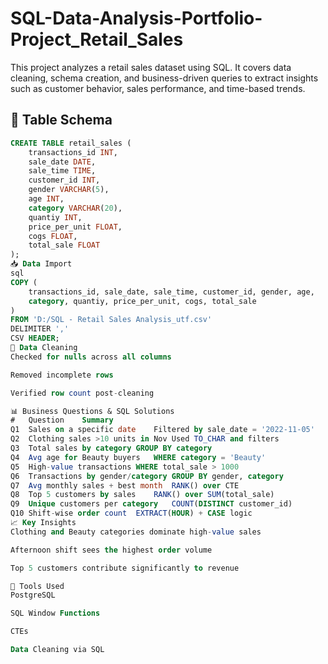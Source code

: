 # SQL-Data-Analysis-Portfolio-Project_Retail_Sales
This project analyzes a retail sales dataset using SQL. It covers data cleaning, schema creation, and business-driven queries to extract insights such as customer behavior, sales performance, and time-based trends.

## 🧱 Table Schema
```sql
CREATE TABLE retail_sales (
    transactions_id INT,
    sale_date DATE,
    sale_time TIME,
    customer_id INT,
    gender VARCHAR(5),
    age INT,
    category VARCHAR(20),
    quantiy INT,
    price_per_unit FLOAT,
    cogs FLOAT,
    total_sale FLOAT
);
📥 Data Import
sql
COPY (
    transactions_id, sale_date, sale_time, customer_id, gender, age,
    category, quantiy, price_per_unit, cogs, total_sale
)
FROM 'D:/SQL - Retail Sales Analysis_utf.csv'
DELIMITER ','
CSV HEADER;
🧹 Data Cleaning
Checked for nulls across all columns

Removed incomplete rows

Verified row count post-cleaning

📊 Business Questions & SQL Solutions
#	Question	Summary
Q1	Sales on a specific date	Filtered by sale_date = '2022-11-05'
Q2	Clothing sales >10 units in Nov	Used TO_CHAR and filters
Q3	Total sales by category	GROUP BY category
Q4	Avg age for Beauty buyers	WHERE category = 'Beauty'
Q5	High-value transactions	WHERE total_sale > 1000
Q6	Transactions by gender/category	GROUP BY gender, category
Q7	Avg monthly sales + best month	RANK() over CTE
Q8	Top 5 customers by sales	RANK() over SUM(total_sale)
Q9	Unique customers per category	COUNT(DISTINCT customer_id)
Q10	Shift-wise order count	EXTRACT(HOUR) + CASE logic
📈 Key Insights
Clothing and Beauty categories dominate high-value sales

Afternoon shift sees the highest order volume

Top 5 customers contribute significantly to revenue

🔧 Tools Used
PostgreSQL

SQL Window Functions

CTEs

Data Cleaning via SQL
